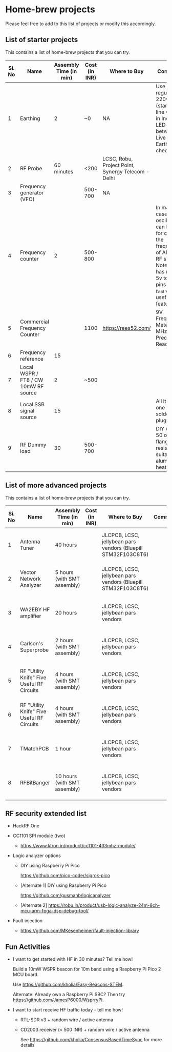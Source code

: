 # Home-brew projects
Please feel free to add to this list of projects or modify this accordingly.

## List of starter projects
This contains a list of home-brew projects that you can try.

| Si. No | Name                                 | Assembly Time (in min) | Cost (in INR) | Where to Buy                                       | Comments                                                                                                                                                               | Links                                                                                                                                                                                                                                                           |
|--------|--------------------------------------|------------------------|---------------|----------------------------------------------------|------------------------------------------------------------------------------------------------------------------------------------------------------------------------|-----------------------------------------------------------------------------------------------------------------------------------------------------------------------------------------------------------------------------------------------------------------|
| 1      | Earthing                             | 2                      | ~0            | NA                                                 | Use a regular 220v (standard line voltage in India) LED bulb between Live and Earth to check.                                                                          |                                                                                                                                                                                                                                                                 |
| 2      | RF Probe                             | 60 minutes             | <200          | LCSC, Robu, Project Point, Synergy Telecom - Delhi |                                                                                                                                                                        | Build one by following [this article](https://n5ese.com/rfprobe1.htm).                                                                                                                                                                                          |
| 3      | Frequency generator (VFO)            |                        | 500-700       | NA                                                 |                                                                                                                                                                        | Details: https://github.com/kholia/pico-hf-oscillator, Alternate: Use https://github.com/kholia/EasyVFO to build a VFO using the Si5351 module and as a hack build a VFO (for shortwave) using Raspberry Pico 2                                                 |
| 4      | Frequency counter                    | 2                      | 500-800       |                                                    | In many use cases, an oscilloscope can be used for checking the frequency of AF and RF signals. Note: Pico 2 has many 5v tolerant pins which is a very useful feature! | DIY using Raspberry Pi Pico 2 and following projects: https://github.com/kholia/pico_ft8_xcvr/tree/main/PicoFrequencyCounter-v2, https://github.com/kholia/pico_ft8_xcvr/tree/main/PicoFrequencyCounter, https://github.com/richardjkendall/rp2040-freq-counter |
| 5      | Commercial Frequency Counter         |                        | 1100          | https://rees52.com/                                | 9V Frequency Meter 500 MHz High Precision Reader RF                                                                                                                    | Related: Build a RF frequency counter buffer for HF https://www.nutsvolts.com/magazine/article/build-an-rf-frequency-counter-buffer-for-hf                                                                                                                      |
| 6      | Frequency reference                  | 15                     |               |                                                    |                                                                                                                                                                        | DIY using https://github.com/kholia/uBlox7_TimePulse project                                                                                                                                                                                                    |
| 7      | Local WSPR / FT8 / CW 10mW RF source | 2                      | ~500          |                                                    |                                                                                                                                                                        | https://github.com/kholia/Easy-Digital-Beacons-v1, https://github.com/kholia/Pico-FT8-TX                                                                                                                                                                        |
| 8      | Local SSB signal source              | 15                     |               |                                                    | All it takes is one wire to solder / plug-in                                                                                                                           | https://github.com/kholia/rpitx                                                                                                                                                                                                                                 |
| 9      | RF Dummy load                        | 30                     | 500-700       |                                                    | DIY using a 50 ohms RF flange resistor + a suitable aluminium heat sink                                                                                                |                                                                                                                                                                                                                                                                 |

## List of more advanced projects
This contains a list of home-brew projects that you can try.

| Si. No | Name                                 | Assembly Time (in min) | Cost (in INR) | Where to Buy                                       | Comments                                                                                                                                                               | Links                                                                                                                                                                                                                                                           |
|--------|--------------------------------------|------------------------|---------------|----------------------------------------------------|------------------------------------------------------------------------------------------------------------------------------------------------------------------------|-----------------------------------------------------------------------------------------------------------------------------------------------------------------------------------------------------------------------------------------------------------------|
| 1      | Antenna Tuner                             | 40 hours             |             | JLCPCB, LCSC, jellybean pars vendors (Bluepill STM32F103C8T6) |                                                                                                                                                                        | Build one by following [this article](https://github.com/profdc9/ModularTuner/).                                                                                                                                                                                          |
| 2      | Vector Network Analyzer                    | 5 hours  (with SMT assembly)           |             | JLCPCB, LCSC, jellybean pars vendors (Bluepill STM32F103C8T6) |                                                                                                                                                                        | Build one by following [this article](https://github.com/profdc9/VNA/).                                                                                                                                                                                          |
| 3      | WA2EBY HF amplifier                       | 20 hours             |             | JLCPCB, LCSC, jellybean pars vendors  |                                                                                                                                                                        | Build one by following [this article](https://github.com/profdc9/QRPAmplifier/).                                                                                                                                                                                          |
| 4      | Carlson's Superprobe                      | 2 hours  (with SMT assembly)           |             | JLCPCB, LCSC, jellybean pars vendors  |                                                                                                                                                                        | Build one by following [this article](https://github.com/profdc9/SuperProbe/).                                                                                                                                                                                          |
| 5      | RF "Utility Knife" Five Useful RF Circuits                     | 4 hours (with SMT assembly)            |             | JLCPCB, LCSC, jellybean pars vendors  |                                                                                                                                                                        | Build one by following [this article](https://github.com/profdc9/RFUtilityKnife/).                                                                                                                                                                                          |
| 6      | RF "Utility Knife" Five Useful RF Circuits                     | 4 hours (with SMT assembly)            |             | JLCPCB, LCSC, jellybean pars vendors  |                                                                                                                                                                        | Build one by following [this article](https://github.com/profdc9/RFUtilityKnife/).                                                                                                                                                                                          |
| 7      | TMatchPCB                     | 1 hour             |             | JLCPCB, LCSC, jellybean pars vendors  |                                                                                                                                                                        | Build one by following [this article](https://github.com/profdc9/TMatchPCB/).                                                                                                                                                                                          |
| 8      | RFBitBanger                   | 10 hours (with SMT assembly)            |             | JLCPCB, LCSC, jellybean pars vendors  |                                                                                                                                                                        | Build one by following [this article](https://github.com/profdc9/RFBitBanger/).                                                                                                                                                                                          |


## RF security extended list

- HackRF One

- CC1101 SPI module (two)

  - https://www.ktron.in/product/cc1101-433mhz-module/

- Logic analyzer options

  - DIY using Raspberry Pi Pico

    https://github.com/pico-coder/sigrok-pico

  - [Alternate 1] DIY using Raspberry Pi Pico

    https://github.com/gusmanb/logicanalyzer

  - [Alternate 2] https://robu.in/product/usb-logic-analyze-24m-8ch-mcu-arm-fpga-dsp-debug-tool/

- Fault injection

  - https://github.com/MKesenheimer/fault-injection-library

## Fun Activities

- I want to get started with HF in 30 minutes? Tell me how!

  Build a 10mW WSPR beacon for 10m band using a Raspberry Pi Pico 2 MCU board.

  Use https://github.com/kholia/Easy-Beacons-STEM.

  Alternate: Already own a Raspberry Pi SBC? Then try https://github.com/JamesP6000/WsprryPi.

- I want to start receive HF traffic today - tell me how!

  - RTL-SDR v3 + random wire / active antenna

  - CD2003 receiver (< 500 INR) + random wire / active antenna

    See https://github.com/kholia/ConsensusBasedTimeSync for more details

